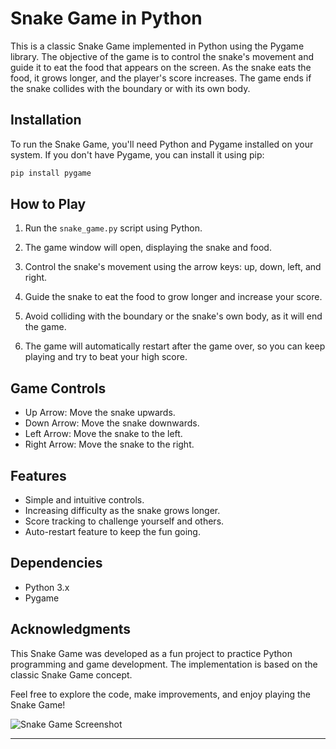 # Snake Game in Python

This is a classic Snake Game implemented in Python using the Pygame library. The objective of the game is to control the snake's movement and guide it to eat the food that appears on the screen. As the snake eats the food, it grows longer, and the player's score increases. The game ends if the snake collides with the boundary or with its own body.

## Installation

To run the Snake Game, you'll need Python and Pygame installed on your system. If you don't have Pygame, you can install it using pip:

```bash
pip install pygame
```

## How to Play

1. Run the `snake_game.py` script using Python.

2. The game window will open, displaying the snake and food.

3. Control the snake's movement using the arrow keys: up, down, left, and right.

4. Guide the snake to eat the food to grow longer and increase your score.

5. Avoid colliding with the boundary or the snake's own body, as it will end the game.

6. The game will automatically restart after the game over, so you can keep playing and try to beat your high score.

## Game Controls

- Up Arrow: Move the snake upwards.
- Down Arrow: Move the snake downwards.
- Left Arrow: Move the snake to the left.
- Right Arrow: Move the snake to the right.

## Features

- Simple and intuitive controls.
- Increasing difficulty as the snake grows longer.
- Score tracking to challenge yourself and others.
- Auto-restart feature to keep the fun going.

## Dependencies

- Python 3.x
- Pygame

## Acknowledgments

This Snake Game was developed as a fun project to practice Python programming and game development. The implementation is based on the classic Snake Game concept.

Feel free to explore the code, make improvements, and enjoy playing the Snake Game!

![Snake Game Screenshot](screenshot.png)

---
